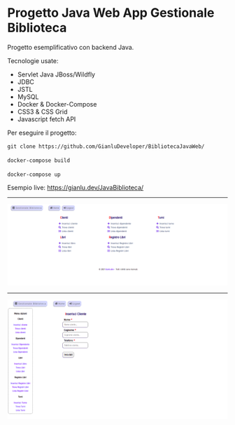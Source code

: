 # Progetto Java Web App Gestionale Biblioteca 

Progetto esemplificativo con backend Java. 

Tecnologie usate:
- Servlet Java JBoss/Wildfly
- JDBC
- JSTL
- MySQL
- Docker & Docker-Compose
- CSS3 & CSS Grid
- Javascript fetch API

Per eseguire il progetto:
```
git clone https://github.com/GianluDeveloper/BibliotecaJavaWeb/

docker-compose build

docker-compose up 
```

Esempio live:
<https://gianlu.dev/JavaBiblioteca/>

***

![Java Biblioteca](ScreenJavaBiblioteca.png)

***

![Java Biblioteca Insert](ScreenJavaBibliotecaInsert.png)
